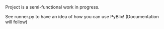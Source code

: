 Project is a semi-functional work in progress.

See runner.py to have an idea of how you can use PyBlix! (Documentation 
will follow)

